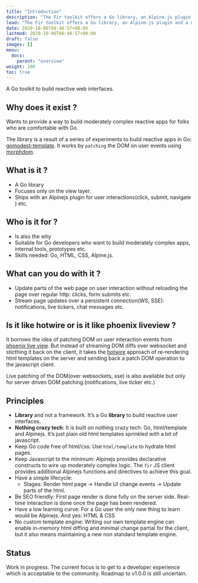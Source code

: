 ```yaml
---
title: "Introduction"
description: "The Fir toolkit offers a Go library, an Alpine.js plugin and a model-view generator CLI to build progressively enhanced reactive web interfaces with mostly server-rendered HTML."
lead: "The Fir toolkit offers a Go library, an Alpine.js plugin and a model-view generator CLI to build progressively enhanced reactive web interfaces with mostly server-rendered HTML."
date: 2020-10-06T08:48:57+00:00
lastmod: 2020-10-06T08:48:57+00:00
draft: false
images: []
menu:
  docs:
    parent: "overview"
weight: 100
toc: true
---
```


A Go toolkit to build reactive web interfaces.

## Why does it exist ?

Wants to provide a way to build moderately complex reactive apps for folks who are comfortable with Go.

The library is a result of a series of experiments to build reactive apps in Go: [gomodest-template](https://github.com/adnaan/gomodest-template). It works by `patching` the DOM on user events using [morphdom](https://github.com/patrick-steele-idem/morphdom).

## What is it ?

- A Go library
- Focuses only on the view layer.
- Ships with an Alpinejs plugin for user interactions(click, submit, navigate ) etc.

## Who is it for ?

- Is also the why
- Suitable for Go developers who want to build moderately complex apps, internal tools, prototypes etc.
- Skills needed: Go, HTML, CSS, Alpine.js.

## What can you do with it ?

- Update parts of the web page on user interaction without reloading the page over regular http: clicks, form submits etc.
- Stream page updates over a persistent connection(WS, SSE): notifications, live tickers, chat messages etc.

## Is it like hotwire or is it like phoenix liveview ?

It borrows the idea of patching DOM on user interaction events from [phoenix live view](https://hex.pm/packages/phoenix_live_view). But instead of streaming DOM diffs over websocket and sticthing it back on the client, it takes the [hotwire](https://hotwired.dev/) approach of re-rendering html templates on the server and sending back a patch DOM operation to the javascript client.

Live patching of the DOM(over websockets, sse) is also available but only for server driven DOM patching.(notifications, live ticker etc.)

## Principles

- **Library** and not a framework. It’s a Go **library** to build reactive user interfaces.
- **Nothing crazy tech**: It is built on nothing crazy tech: Go, html/template and Alpinejs. It’s just plain old html templates sprinkled with a bit of javascript.
- Keep Go code free of html/css: Use `html/template` to hydrate html pages.
- Keep Javascript to the minimum: Alpinejs provides declarative constructs to wire up moderately complex logic. The `fir` JS client provides additional Alpinejs functions and directives to achieve this goal.
- Have a simple lifecycle:
  - Stages: Render html page -> Handle UI change events → Update parts of the html.
- Be SEO friendly: First page render is done fully on the server side. Real-time interaction is done once the page has been rendered.
- Have a low learning curve: For a Go user the only new thing to learn would be Alpinejs. And yes: HTML & CSS
- No custom template engine: Writing our own template engine can enable in-memory html diffing and minimal change partial for the client, but it also means maintaining a new non standard template engine.

## Status

Work in progress. The current focus is to get to a developer experience which is acceptable to the community. Roadmap to v1.0.0 is still uncertain.
